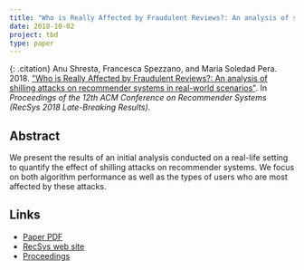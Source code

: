 ```yaml
---
title: "Who is Really Affected by Fraudulent Reviews?: An analysis of shilling attacks on recommender systems in real-world scenarios"
date: 2018-10-02
project: tbd
type: paper
---
```


{: .citation}
Anu Shresta, Francesca Spezzano, and Maria Soledad Pera. 2018. ["Who is Really Affected by Fraudulent Reviews?: An analysis of shilling attacks on recommender systems in real-world scenarios"](#). In <cite>Proceedings of the 12th ACM Conference on Recommender Systems (RecSys 2018 Late-Breaking Results)</cite>.

## Abstract

We present the results of an initial analysis conducted on a real-life setting to quantify the effect of shilling attacks on recommender systems. We focus on both algorithm performance as well as the types of users who are most affected by these attacks.

## Links

* [Paper PDF](https://arxiv.org/pdf/1808.07025.pdf)
* [RecSys web site](https://recsys.acm.org/recsys18/)
* [Proceedings](https://dl.acm.org/citation.cfm?id=3240323)